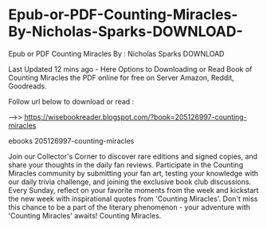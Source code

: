 # Epub-or-PDF-Counting-Miracles-By-Nicholas-Sparks-DOWNLOAD-
Epub or PDF Counting Miracles By : Nicholas Sparks DOWNLOAD 

Last Updated 12 mins ago - Here Options to Downloading or Read Book of Counting Miracles the PDF online for free on Server Amazon, Reddit, Goodreads.
 
Follow url below to download or read :
 
-->> https://wisebookreader.blogspot.com/?book=205126997-counting-miracles
 
ebooks 205126997-counting-miracles
 
Join our Collector's Corner to discover rare editions and signed copies, and share your thoughts in the daily fan reviews.
Participate in the Counting Miracles community by submitting your fan art, testing your knowledge with our daily trivia challenge, and joining the exclusive book club discussions.
Every Sunday, reflect on your favorite moments from the week and kickstart the new week with inspirational quotes from 'Counting Miracles'. Don't miss this chance to be a part of the literary phenomenon - your adventure with 'Counting Miracles' awaits! Counting Miracles.
